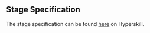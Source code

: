 ## Stage Specification

The stage specification can be found [here](https://hyperskill.org/projects/93/stages/517/implement) on Hyperskill.